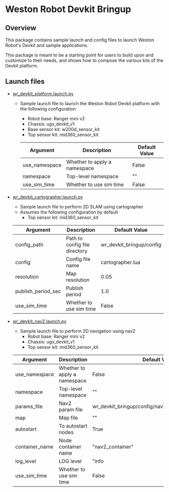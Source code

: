 # Weston Robot Devkit Bringup

## Overview
This package contains sample launch and config files to launch Weston Robot's Devkit and sample applications.

This package is meant to be a starting point for users to build upon and customize to their needs, and shows how to compose the various kits of the Devkit platform.

## Launch files
* [wr_devkit_platform.launch.py](./launch/platform/wr_devkit_platform.launch.py)
  * Sample launch file to launch the Weston Robot Devkit platform with the following configuration
    * Robot base: Ranger mini v2
    * Chassis: ugv_devkit_v1
    * Base sensor kit: w200d_sensor_kit
    * Top sensor kit: mid360_sensor_kit
  
    | Argument      | Description                  | Default Value |
    | ------------- | ---------------------------- | ------------- |
    | use_namespace | Whether to apply a namespace | False         |
    | namespace     | Top-level namespace          | ""            |
    | use_sim_time  | Whether to use sim time      | False         |

* [wr_devkit_cartographer.launch.py](./launch/slam/wr_devkit_cartographer.launch.py)
  * Sample launch file to perform 2D SLAM using cartographer
  * Assumes the following configuration by default
    * Top sensor kit: mid360_sensor_kit

  | Argument           | Description                   | Default Value            |
  | ------------------ | ----------------------------- | ------------------------ |
  | config_path        | Path to config file directory | wr_devkit_bringup/config |
  | config             | Config file name              | cartographer.lua         |
  | resolution         | Map resolution                | 0.05                     |
  | publish_period_sec | Publish period                | 1.0                      |
  | use_sim_time       | Whether to use sim time       | False                    |

* [wr_devkit_nav2.launch.py](./launch/nav2/wr_devkit_nav2.launch.py)
  * Sample launch file to perform 2D navigation using nav2
    * Robot base: Ranger mini v2
    * Chassis: ugv_devkit_v1
    * Top sensor kit: mid360_sensor_kit

  | Argument       | Description                  | Default Value                                        |
  | -------------- | ---------------------------- | ---------------------------------------------------- |
  | use_namespace  | Whether to apply a namespace | False                                                |
  | namespace      | Top-level namespace          | ""                                                   |
  | params_file    | Nav2 param file              | wr_devkit_bringup/config/nav2_ranger_mini.param.yaml |
  | map            | Map file                     | ""                                                   |
  | autostart      | To autostart nodes           | True                                                 |
  | container_name | Node container name          | "nav2_container"                                     |
  | log_level      | LOG level                    | "info                                                |
  | use_sim_time   | Whether to use sim time      | False                                                |